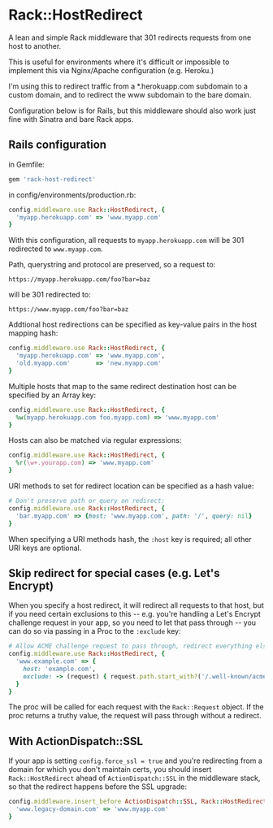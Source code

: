 Rack::HostRedirect
==================

A lean and simple Rack middleware that 301 redirects requests from one host to another.

This is useful for environments where it's difficult or impossible to implement this via Nginx/Apache configuration (e.g. Heroku.)

I'm using this to redirect traffic from a *.herokuapp.com subdomain to a custom domain, and to redirect the www subdomain to the bare domain.

Configuration below is for Rails, but this middleware should also work just fine with Sinatra and bare Rack apps.


Rails configuration
-------------------

in Gemfile:

```ruby
gem 'rack-host-redirect'
```

in config/environments/production.rb:

```ruby
config.middleware.use Rack::HostRedirect, {
  'myapp.herokuapp.com' => 'www.myapp.com'
}
```

With this configuration, all requests to ```myapp.herokuapp.com``` will be 301 redirected to ```www.myapp.com```.

Path, querystring and protocol are preserved, so a request to:

    https://myapp.herokuapp.com/foo?bar=baz

will be 301 redirected to:

    https://www.myapp.com/foo?bar=baz

Addtional host redirections can be specified as key-value pairs in the host mapping hash:

```ruby
config.middleware.use Rack::HostRedirect, {
  'myapp.herokuapp.com' => 'www.myapp.com',
  'old.myapp.com'       => 'new.myapp.com'
}
```

Multiple hosts that map to the same redirect destination host can be specified by an Array key:

```ruby
config.middleware.use Rack::HostRedirect, {
  %w(myapp.herokuapp.com foo.myapp.com) => 'www.myapp.com'
}
```

Hosts can also be matched via regular expressions:

```ruby
config.middleware.use Rack::HostRedirect, {
  %r(\w+.yourapp.com) => 'www.myapp.com'
}
```

URI methods to set for redirect location can be specified as a hash value:

```ruby
# Don't preserve path or query on redirect:
config.middleware.use Rack::HostRedirect, {
  'bar.myapp.com' => {host: 'www.myapp.com', path: '/', query: nil}
}
```

When specifying a URI methods hash, the ```:host``` key is required; all other URI keys are optional.


Skip redirect for special cases (e.g. Let's Encrypt)
---

When you specify a host redirect, it will redirect all requests to that host, but if you need certain exclusions to this -- e.g. you're handling a Let's Encrypt challenge request in your app, so you need to let that pass through -- you can do so via passing in a Proc to the ```:exclude``` key:

```ruby
# Allow ACME challenge request to pass through, redirect everything else:
config.middleware.use Rack::HostRedirect, {
  'www.example.com' => {
    host: 'example.com', 
    exclude: -> (request) { request.path.start_with?('/.well-known/acme-challenge/') }
  }
}
```

The proc will be called for each request with the ```Rack::Request``` object. If the proc returns a truthy value, the request will pass through without a redirect.


With ActionDispatch::SSL
------------------------

If your app is setting ```config.force_ssl = true``` and you're redirecting from a domain for which you don't maintain certs, you should insert ```Rack::HostRedirect``` ahead of ```ActionDispatch::SSL``` in the middleware stack, so that the redirect happens before the SSL upgrade:

```ruby
config.middleware.insert_before ActionDispatch::SSL, Rack::HostRedirect, {
  'www.legacy-domain.com' => 'www.myapp.com'
}
```
